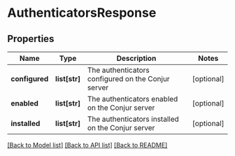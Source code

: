 # AuthenticatorsResponse

## Properties
Name | Type | Description | Notes
------------ | ------------- | ------------- | -------------
**configured** | **list[str]** | The authenticators configured on the Conjur server | [optional] 
**enabled** | **list[str]** | The authenticators enabled on the Conjur server | [optional] 
**installed** | **list[str]** | The authenticators installed on the Conjur server | [optional] 

[[Back to Model list]](../README.md#documentation-for-models) [[Back to API list]](../README.md#documentation-for-api-endpoints) [[Back to README]](../README.md)


